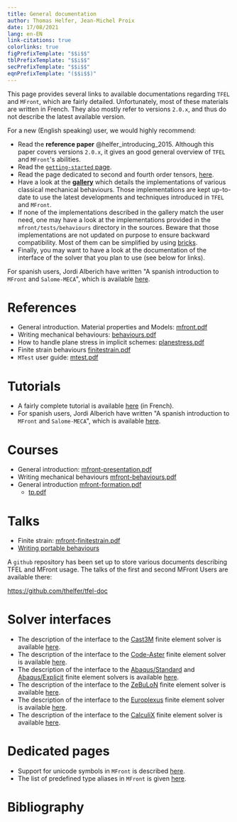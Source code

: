 ```yaml
---
title: General documentation
author: Thomas Helfer, Jean-Michel Proix
date: 17/08/2021
lang: en-EN
link-citations: true
colorlinks: true
figPrefixTemplate: "$$i$$"
tblPrefixTemplate: "$$i$$"
secPrefixTemplate: "$$i$$"
eqnPrefixTemplate: "($$i$$)"
---
```


This page provides several links to available documentations regarding
`TFEL` and `MFront`, which are fairly detailed. Unfortunately, most of
these materials are written in French. They also mostly refer to
versions `2.0.x`, and thus do not describe the latest available version.

For a new (English speaking) user, we would highly recommend:

- Read the **reference paper** @helfer_introducing_2015. Although this
  paper covers versions `2.0.x`, it gives an good general overview of
  `TFEL` and `MFront`'s abilities.
- Read the [`getting-started` page](getting-started.html).
- Read the page dedicated to second and fourth order tensors,
  [here](tensors.html).
- Have a look at the [**gallery**](gallery.html) which details the
  implementations of various classical mechanical behaviours. Those
  implementations are kept up-to-date to use the latest developments
  and techniques introduced in `TFEL` and `MFront`.
- If none of the implementations described in the gallery match the user
  need, one may have a look at the implementations provided in the
  `mfront/tests/behaviours` directory in the sources. Beware that those
  implementations are not updated on purpose to ensure backward
  compatibility. Most of them can be simplified by using
  [bricks](BehaviourBricks.html).
- Finally, you may want to have a look at the documentation of the
  interface of the solver that you plan to use (see below for links).

For spanish users, Jordi Alberich have written "A spanish introduction
to `MFront` and `Salome-MECA`", which is available
[here](tutorial-spanish.html).

# References

- General introduction. Material properties and Models: [mfront.pdf](documents/mfront/mfront.pdf)
- Writing mechanical behaviours: [behaviours.pdf](documents/mfront/behaviours.pdf)
- How to handle plane stress in implicit schemes: [planestress.pdf](documents/mfront/planestress.pdf)
- Finite strain behaviours [finitestrain.pdf](documents/mfront/finitestrain.pdf)
- `MTest` user guide: [mtest.pdf](documents/mtest/mtest.pdf)

# Tutorials

- A fairly complete tutorial is available
  [here](documents/tutoriel/tutoriel.pdf) (in French).
- For spanish users, Jordi Alberich have written "A spanish
  introduction to `MFront` and `Salome-MECA`", which is available
  [here](tutorial-spanish.html).

# Courses

- General introduction: [mfront-presentation.pdf](documents/mfront-presentation/mfront-presentation.pdf)
- Writing mechanical behaviours [mfront-behaviours.pdf](documents/mfront-behaviours/mfront-behaviours.pdf)
- General introduction [mfront-formation.pdf](documents/mfront-formation/mfront-formation.pdf)
    - [tp.pdf](documents/tp/tp.pdf)

# Talks

- Finite strain: [mfront-finitestrain.pdf](documents/mfront-finitestrain/mfront-finitestrain.pdf)
- [Writing portable behaviours](documents/portable-behaviour/portability.html)

A `github` repository has been set up to store various documents
describing TFEL and MFront usage. The talks of the first and second
MFront Users are available there:

<https://github.com/thelfer/tfel-doc>

# Solver interfaces

- The description of the interface to the
  [Cast3M](http://www-cast3m.cea.fr) finite element solver is
  available [here](castem.html).
- The description of the interface to the
  [Code-Aster](http://www.code-aster.org) finite
  element solver is available [here](aster.html).
- The description of the interface to the
  [Abaqus/Standard](https://www.3ds.com/fr/produits-et-services/simulia/produits/abaqus/abaqusstandard) and
  [Abaqus/Explicit](https://www.3ds.com/products-services/simulia/products/abaqus/abaqusexplicit)
  finite element solvers is available [here](abaqus.html).
- The description of the interface to the
  [ZeBuLoN](http://www.zset-software.com/products/zebulon) finite
  element solver is available [here](zmat.html).
- The description of the interface to the
  [Europlexus](http://www-epx.cea.fr) finite
  element solver is available [here](epx.html).
- The description of the interface to the [CalculiX](calculix.de)
  finite element solver is available [here](calculix.html).

# Dedicated pages

- Support for unicode symbols in `MFront` is described
  [here](unicode.html).
- The list of predefined type aliases in `MFront` is given
  [here](mfront-types.html).

# Bibliography

<!-- Local IspellDict: english -->
